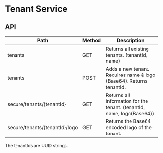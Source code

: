 # Tenant Service

## API
| Path                           | Method | Description                                                            |
|--------------------------------|--------|------------------------------------------------------------------------|
| tenants                        | GET    | Returns all existing tenants. (tenantId, name)                         |
| tenants                        | POST   | Adds a new tenant. Requires name & logo (Base64). Returns tenantId.    |
| secure/tenants/{tenantId}      | GET    | Returns all information for the tenant. (tenantId, name, logo(Base64)) |
| secure/tenants/{tenantId}/logo | GET    | Returns the Base64 encoded logo of the tenant.                         |

The tenantIds are UUID strings.
